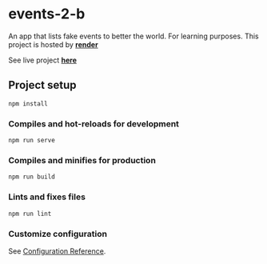 # events-2-b

An app that lists fake events to better the world.
For learning purposes.
This project is hosted by **[render](https://render.com/)**

See live project **[here](https://events2b.onrender.com/)**

## Project setup

```
npm install
```

### Compiles and hot-reloads for development

```
npm run serve
```

### Compiles and minifies for production

```
npm run build
```

### Lints and fixes files

```
npm run lint
```

### Customize configuration

See [Configuration Reference](https://cli.vuejs.org/config/).
